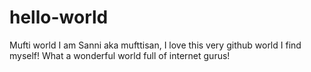 # hello-world
Mufti world
I am Sanni aka mufttisan, I love this very github world I find myself!
What a wonderful world full of internet gurus!
